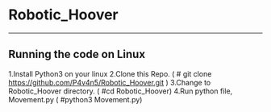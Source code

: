 # Robotic_Hoover
--------------------------
Running the code on Linux
--------------------------

1.Install Python3 on your linux
2.Clone this Repo. ( # git clone https://github.com/P4v4n5/Robotic_Hoover.git )
3.Change to Robotic_Hoover directory. ( #cd Robotic_Hoover)
4.Run python file, Movement.py ( #python3 Movement.py)
